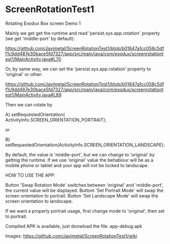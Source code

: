 # ScreenRotationTest1
Rotating Exodux Box screen Demo 1

Mainly we get get the runtime and read 'persist.sys.app.rotation' property (we get 'middle-port' by default):

https://github.com/Javimetal/ScreenRotationTest1/blob/b01847a1cc058c5dff1c9dd487e30bace5fd7327/app/src/main/java/com/exodux/screenrotationtest1/MainActivity.java#L70

Or, by same way, we can set the 'persist.sys.app.rotation' property to 'original' or other:

https://github.com/Javimetal/ScreenRotationTest1/blob/b01847a1cc058c5dff1c9dd487e30bace5fd7327/app/src/main/java/com/exodux/screenrotationtest1/MainActivity.java#L89

Then we can rotate by

A) setRequestedOrientation( ActivityInfo.SCREEN_ORIENTATION_PORTRAIT);

or

B) setRequestedOrientation(ActivityInfo.SCREEN_ORIENTATION_LANDSCAPE);


By default, the value is 'middle-port', but we can change to 'original' by getting the runtime.
If we use 'original' value the behabiour will be as a mobile phone or tablet and your app will not be locked to landscape.

HOW TO USE THE APP:

Button 'Swap Rotation Mode' switches between 'original' and 'middle-port', the current value will be displayed.
Buttom 'Set Portrait Mode' will swap the screen orientation to portrait.
Button 'Set Landscape Mode' will swap the screen orientation to landscape.

If we want a properly portrait usage, first change mode to 'original', then set to portrait.

Compiled APK is available, just donwload the file: app-debug.apk

Images: https://github.com/Javimetal/ScreenRotationTest1/wiki
